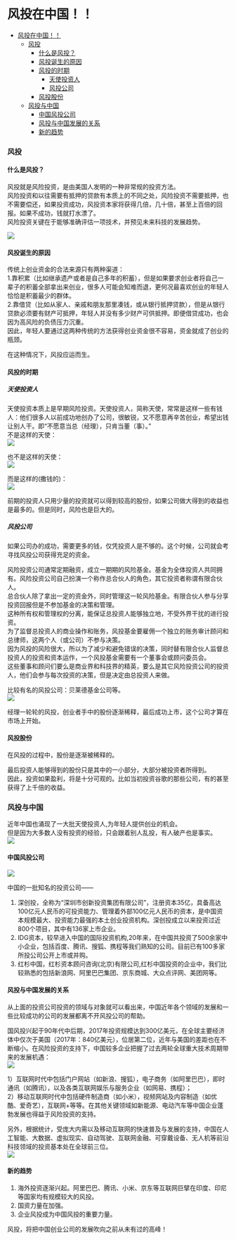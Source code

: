 # 风投在中国！！
- [风投在中国！！](#风投在中国)        
    - [风投](#风投)            
        - [什么是风投？](#什么是风投？)           
        - [风投诞生的原因](#风投诞生的原因)            
        - [风投的时期](#风投的时期)                
            - [天使投资人](#天使投资人)                
            - [风投公司](#风投公司)            
        - [风投股份](#风投股份)        
    - [风投与中国](#风投与中国)            
        - [中国风投公司](#中国风投公司)            
        - [风投与中国发展的关系](#风投与中国发展的关系)            
        - [新的趋势](#新的趋势)  


### 风投

#### 什么是风投？
风投就是风险投资，是由美国人发明的一种非常规的投资方法。  
风险投资和以往需要有抵押的贷款有本质上的不同之处，风险投资不需要抵押，也不需要偿还，如果投资成功，风投资本家将获得几倍，几十倍，甚至上百倍的回报。如果不成功，钱就打水漂了。  
风险投资关键在于能够准确评估一项技术，并预见未来科技的发展趋势。 

![](https://ws1.sinaimg.cn/large/007kRF1Jgy1fxw3898cj9j30dw098gln.jpg)
#### 风投诞生的原因  
传统上创业资金的合法来源只有两种渠道：  
1.靠积累（比如继承遗产或者是自己多年的积蓄），但是如果要求创业者将自己一辈子的积蓄全部拿出来创业，很多人可能会知难而退，更何况最喜欢创业的年轻人恰恰是积蓄最少的群体。  
2.靠借贷（比如从家人、亲戚和朋友那里凑钱，或从银行抵押贷款），但是从银行贷款必须要有财产可抵押，年轻人并没有多少财产可供抵押。即便借贷成功，也会因为高风险的负债压力沉重。  
因此，年轻人要通过这两种传统的方法获得创业资金很不容易，资金就成了创业的瓶颈。  

在这种情况下，风投应运而生。  

#### 风投的时期
##### 天使投资人
天使投资本质上是早期风险投资。天使投资人，简称天使，常常是这样一些有钱人：他们很多人以前成功地创办了公司，很敏锐，又不愿意再辛苦创业，希望出钱让别人干。即“不愿意当总（经理），只肯当董（事）。”  
不是这样的天使：  
![](https://ws1.sinaimg.cn/large/007kRF1Jgy1fxw2arlm0zj30dw08p0sr.jpg)  

也不是这样的天使：  
![](https://ws1.sinaimg.cn/large/007kRF1Jgy1fxw2bc0z8uj30dw0bqaaj.jpg)  

而是这样的(撒钱的)：  
![](https://ws1.sinaimg.cn/large/007kRF1Jgy1fxw2by2985j30hs09taa9.jpg)  

前期的投资人只用少量的投资就可以得到较高的股份，如果公司做大得到的收益也是最多的。但是同时，风险也是巨大的。  

##### 风投公司 
如果公司办的成功，需要更多的钱，仅凭投资人是不够的。这个时候，公司就会考寻找风投公司获得充足的资金。  

风险投资公司通常定期融资，成立一期期的风险基金。基金为全体投资人共同拥有。风险投资公司自己扮演一个称作总合伙人的角色，其它投资者称谓有限合伙人。  
总合伙人除了拿出一定的资金外，同时管理这一轮风险基金。有限合伙人参与分享投资回报但是不参加基金的决策和管理。  
这种所有权和管理权的分离，能保证总投资人能够独立地，不受外界干扰的进行投资。  
为了监督总投资人的商业操作和账务，风投基金要雇佣一个独立的账务审计顾问和总律师，这两个人（或公司）不参与决策。  
因为风投的风险很大，所以为了减少和避免错误的决策，同时替有限合伙人监督总投资人的投资和资本运作，一个风投基金需要有一个董事会或顾问委员会。  
这些董事和顾问们要么是商业界和科技界的精英，要么是其它风险投资公司的投资人，他们会参与每次投资的决策，但是决定由总投资人来做。  

比较有名的风投公司：贝莱德基金公司等。  
![](https://ws1.sinaimg.cn/large/007kRF1Jgy1fxw2p871goj306y01lq2r.jpg)  

经理一轮轮的风投，创业者手中的股份逐渐稀释，最后成功上市，这个公司才算在市场上开始。  

#### 风投股份  
在风投的过程中，股份是逐渐被稀释的。  
 
最后投资人能够得到的股份只是其中的一小部分，大部分被投资者所得到。  
因此，投资如果盈利，将是十分可观的。比如当初投资谷歌的那些公司，有的甚至获得了上千倍的收益。  

### 风投与中国  
近年中国也涌现了一大批天使投资人,为年轻人提供创业的机会。  
但是因为大多数人没有投资的经验，只会跟着别人乱投，有人破产也是事实。  
![](https://ws1.sinaimg.cn/large/007kRF1Jgy1fxw3apjvn1j30c0079glz.jpg)  


#### 中国风投公司  
![](https://ws1.sinaimg.cn/large/007kRF1Jgy1fxw3e0mrl3j30g40n4tam.jpg)  

中国的一批知名的投资公司——  
1. 深创投，全称为“深圳市创新投资集团有限公司”，注册资本35亿，具备高达100亿元人民币的可投资能力、管理着外部100亿元人民币的资本，是中国资本规模最大、投资能力最强的本土创业投资机构。深创投成立以来投资过近800个项目，其中有136家上市企业。  
2. IDG资本，较早进入中国的国际投资机构,20年来，在中国共投资了500余家中小企业，包括百度、腾讯、搜狐、携程等我们熟知的公司。目前已有100多家所投公司公开上市或并购。  
3. 红杉中国，红杉资本顾问咨询(北京)有限公司,红杉中国投资的企业中，我们比较熟悉的包括新浪网、阿里巴巴集团、京东商城、大众点评网、美团网等。  

#### 风投与中国发展的关系   
从上面的投资公司投资的领域与对象就可以看出来，中国近年各个领域的发展和一些比较成功的公司的发展都离不开风投公司的帮助。  

国风投兴起于90年代中后期，2017年投资规模达到300亿美元，在全球主要经济体中仅次于美国（2017年：840亿美元），位居第二位，近年与美国的差距也在不断缩小。在风险投资的支持下，中国较多企业把握了过去两轮全球重大技术周期带来的发展机遇：  
![](https://ws1.sinaimg.cn/large/007kRF1Jgy1fxw3ydhydwj30u00b175d.jpg)  

1）互联网时代中包括门户网站（如新浪、搜狐），电子商务（如阿里巴巴），即时通讯（如腾讯），以及各类互联网娱乐与服务企业（如网易、携程）；  
2）移动互联网时代中包括硬件制造商（如小米），视频网站及内容制造（如优酷、爱奇艺），互联网+等等。在其他关键领域如新能源、电动汽车等中国企业蓬勃发展也得益于风险投资的支持。  

另外，根据统计，受庞大内需以及移动互联网的快速普及与发展的支持，中国在人工智能、大数据、虚拟现实、自动驾驶、互联网金融、可穿戴设备、无人机等前沿科技领域的投资基本处在全球前三位。  
![](https://ws1.sinaimg.cn/large/007kRF1Jgy1fxw4fxccy9j30gv0hj75d.jpg)  

#### 新的趋势  
1. 海外投资逐渐兴起。阿里巴巴、腾讯、小米、京东等互联网巨擘在印度、印尼等国家均有规模较大的风投。  
2. 国资力量在加强。
3. 企业风投成为中国风投的重要力量。


风投，将把中国创业公司的发展吹向之前从未有过的高峰！